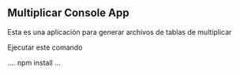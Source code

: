 


## Multiplicar Console App

Esta es una aplicación para generar archivos de tablas de multiplicar 

Ejecutar este comando

.... 
npm install
...